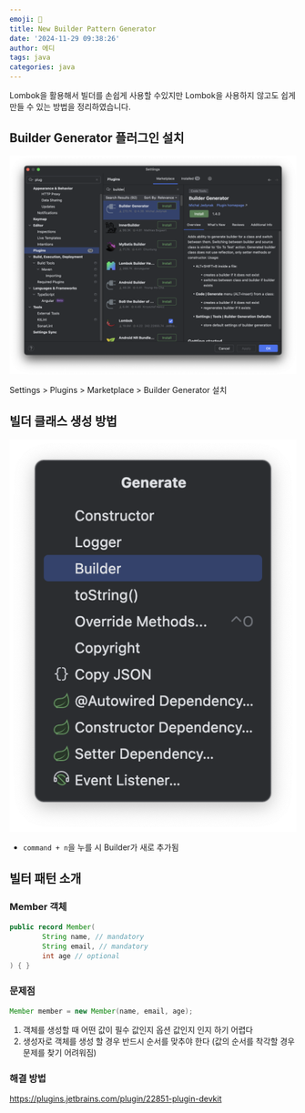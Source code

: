 ```yaml
---
emoji: 📖
title: New Builder Pattern Generator
date: '2024-11-29 09:38:26'
author: 에디
tags: java
categories: java
---
```


Lombok을 활용해서 빌더를 손쉽게 사용할 수있지만 Lombok을 사용하지 않고도 쉽게 만들 수 있는 방법을 정리하였습니다.

## Builder Generator 플러그인 설치

![image1](./image1.png)

Settings > Plugins > Marketplace > Builder Generator 설치

## 빌더 클래스 생성 방법

![image2](./image2.png)

- `command + n`을 누를 시 Builder가 새로 추가됨

## 빌터 패턴 소개

### Member 객체

```java
public record Member(
        String name, // mandatory
        String email, // mandatory
        int age // optional
) { }
```

### 문제점
```java
Member member = new Member(name, email, age);
```

1. 객체를 생성할 때 어떤 값이 필수 값인지 옵션 값인지 인지 하기 어렵다
2. 생성자로 객체를 생성 할 경우 반드시 순서를 맞추야 한다 (값의 순서를 착각할 경우 문제를 찾기 어려워짐)

### 해결 방법

https://plugins.jetbrains.com/plugin/22851-plugin-devkit
